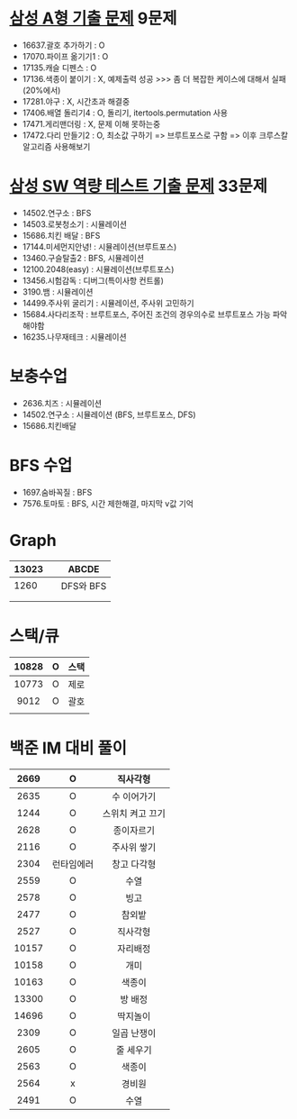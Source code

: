 # [삼성 A형 기출 문제](https://www.acmicpc.net/workbook/view/2771) 9문제
- 16637.괄호 추가하기 : O
- 17070.파이프 옮기기1 :  O
- 17135.캐슬 디펜스 : O
- 17136.색종이 붙이기 :  X, 예제출력 성공 >>> 좀 더 복잡한 케이스에 대해서 실패 (20%에서)
- 17281.야구 : X, 시간초과 해결중
- 17406.배열 돌리기4 : O, 돌리기, itertools.permutation 사용
- 17471.게리맨더링 : X, 문제 이해 못하는중
- 17472.다리 만들기2 : O, 최소값 구하기 => 브루트포스로 구함 => 이후 크루스칼 알고리즘 사용해보기

# [삼성 SW 역량 테스트 기출 문제](https://www.acmicpc.net/workbook/view/1152) 33문제

- 14502.연구소 :  BFS
- 14503.로봇청소기 : 시뮬레이션
- 15686.치킨 배달 : BFS
- 17144.미세먼지안녕! : 시뮬레이션(브루트포스)
- 13460.구슬탈출2 : BFS, 시뮬레이션
- 12100.2048(easy) : 시뮬레이션(브루트포스)
- 13456.시험감독 : 디버그(특이사항 컨트롤)
- 3190.뱀 : 시뮬레이션
- 14499.주사위 굴리기 : 시뮬레이션, 주사위 고민하기
- 15684.사다리조작 : 브루트포스, 주어진 조건의 경우의수로 브루트포스 가능 파악 해야함
- 16235.나무재테크 : 시뮬레이션

# 보충수업

- 2636.치즈 : 시뮬레이션
- 14502.연구소 : 시뮬레이션 (BFS, 브루트포스, DFS)
- 15686.치킨배달

# BFS 수업

- 1697.숨바꼭질 : BFS
- 7576.토마토 : BFS, 시간 제한해결, 마지막 v값 기억

# Graph

| 13023 |      | ABCDE     |
| ----- | ---- | --------- |
| 1260  |      | DFS와 BFS |
|       |      |           |
|       |      |           |



# 스택/큐

| 10828 |  O   | 스택 |
| :---: | :--: | :--: |
| 10773 |  O   | 제로 |
| 9012  |  O   | 괄호 |
|       |      |      |



# 백준 IM 대비 풀이

| 2669  |   O  | 직사각형       |
| :---: | :--: | :-----------: |
| 2635  |   O  |수 이어가기     |
| 1244  |   O  |스위치 켜고 끄기|
| 2628  |   O  |종이자르기      |
| 2116  |   O  |주사위 쌓기     |
| 2304  |런타임에러|창고 다각형    |
| 2559  |   O  |수열           |
| 2578  |   O  |빙고           |
| 2477  |   O  |참외밭         |
| 2527  |   O  |직사각형        |
| 10157 |   O  |자리배정        |
| 10158 |   O  |개미           |
| 10163 |   O  |색종이         |
| 13300 |   O  |방 배정        |
| 14696 |   O  |딱지놀이       |
| 2309  |   O  |일곱 난쟁이    |
| 2605  |   O  |줄 세우기      |
| 2563  |   O  |색종이         |
| 2564  |   x  |경비원         |
| 2491  |   O  |수열          |